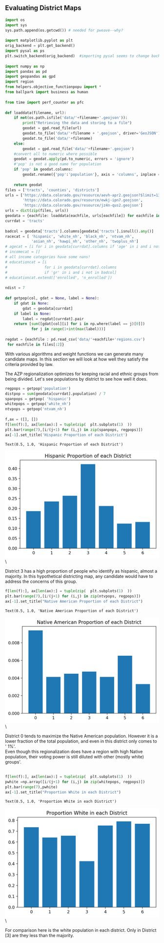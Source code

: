 ## Evaluating District Maps


```python
import os
import sys
sys.path.append(os.getcwd()) # needed for pweave--why?

import matplotlib.pyplot as plt
orig_backend = plt.get_backend()
import pysal as ps
plt.switch_backend(orig_backend)  #importing pysal seems to change backend

import numpy as np
import pandas as pd
import geopandas as gpd
import region
from helpers.objective_functionpopu import * 
from ballpark import business as human

from time import perf_counter as pfc

def loaddata(filename, url):
    if not(os.path.isfile('data/'+filename+'.geojson')):
        print("Retrieving the data and storing to a file")
        geodat = gpd.read_file(url)
        geodat.to_file('data/'+filename + '.geojson', driver='GeoJSON')
        geodat.to_file('data/'+filename)
    else:
        geodat = gpd.read_file('data/'+filename+'.geojson')
    #convert all to numeric where possible
    geodat = geodat.apply(pd.to_numeric, errors = 'ignore')
    #'pop' is not a good name for population
    if 'pop' in geodat.columns:
        geodat.rename({'pop':'population'}, axis = 'columns', inplace = True)

    return geodat
files = ['tracts', 'counties', 'districts']
urls = ['https://data.colorado.gov/resource/aevh-apr2.geojson?$limit=1300',
        'https://data.colorado.gov/resource/ewkj-ipn7.geojson',
        'https://data.colorado.gov/resource/jz4n-qus2.geojson']
urls = dict(zip(files, urls))
geodata = {eachfile: loaddata(eachfile, urls[eachfile]) for eachfile in files}
currdat = 'tracts'

badcol = geodata['tracts'].columns[geodata['tracts'].isnull().any()]
racecat = [ 'hispanic', 'white_nh', 'black_nh', 'ntvam_nh',
            'asian_nh', 'hawpi_nh', 'other_nh', 'twoplus_nh']
# agecat = [i for i in geodata[currdat].columns if 'age' in i and i not in badcol]
# incomecat = []
# all income categories have some nans!
# educationcat = [i
#                 for i in geodata[currdat].columns
#                 if 'gr' in i and i not in badcol]
# educationcat.extend(['enrolled', 'n_enrolled'])

ndist = 7

def getpop(col, gdat = None, label = None):
    if gdat is None:
        gdat = geodata[currdat]
    if label is None:
        label = regdat[currdat].pair
    return [sum([gdat[col][i] for i in np.where(label == j)[0]])
            for j in range(1+int(max(label)))]

regdat = {eachfile : pd.read_csv('data/'+eachfile+'regions.csv')
 for eachfile in files[:2]}
```




With various algorithms and weight functions we can generate many
candidate maps.  In this section we will look at how well they satisfy
the criteria provided by law.  

The AZP regionalization optimizes for keeping racial and ethnic groups
from being divided.  Let's see populations by district to see how well
it does.


```python
regpops = getpop('population')
distpop = sum(geodata[currdat].population) / 7 
spanpops = getpop( 'hispanic')
whitepops = getpop('white_nh')
ntvpops = getpop('ntvam_nh')

f,ax = ([], [])
f[len(f):], ax[len(ax):] = tuple(zip(  plt.subplots(1)  ))
plt.bar(range(7),[i/(j+1) for (i,j) in zip(spanpops, regpops)])
ax[-1].set_title('Hispanic Proportion of each District')
```

```
Text(0.5, 1.0, 'Hispanic Proportion of each District')
```

![](figures/DistAnalysis_figure2_1.png)\


District 3 has a high proportion of
people who identify as hispanic, almost a majority.  In this
hypothetical districting map, any candidate would have to address the
concerns of this group.




```python
f[len(f):], ax[len(ax):] = tuple(zip(  plt.subplots(1)  ))
plt.bar(range(7),[i/(j+1) for (i,j) in zip(ntvpops, regpops)])
ax[-1].set_title("Native American Proportion of each District")
```

```
Text(0.5, 1.0, 'Native American Proportion of each District')
```

![](figures/DistAnalysis_figure3_1.png)\



District 0 tends to maximize the
Native American population.  However it is a lower fraction of the
total population, and even in this district only comes to 
' 1%'.  
Even though this regionalization does have a region with high Native
population, their voting power is still diluted with other (mostly
white) groups'.




```python

f[len(f):], ax[len(ax):] = tuple(zip(  plt.subplots(1)  ))
pwhite =np.array([i/(j+1) for (i,j) in zip(whitepops, regpops)])
plt.bar(range(7),pwhite)
ax[-1].set_title("Proportion White in each District")
```

```
Text(0.5, 1.0, 'Proportion White in each District')
```

![](figures/DistAnalysis_figure4_1.png)\


For comparison here is the white population in each district.  Only in
District [3] are they less than the
majority.
